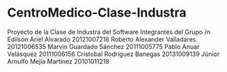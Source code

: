 # CentroMedico-Clase-Industra
Proyecto de la Clase de Industra del Software
Integrantes del Grupo /n 
Edilson Ariel Alvarado 			20121007218 
Roberto Alexander Valladares. 20121006535
Marvin Guardado Sánchez 			20111005775
Pablo Anuar Velásquez 			20111006156
Cristobal Rodriguez Banegas 		20131009139
Júnior Arnulfo Mejía Martínez 		20101011218 

